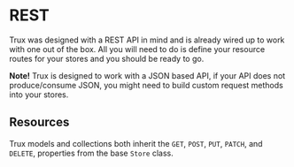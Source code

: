 # REST

Trux was designed with a REST API in mind and is already wired up to work with one out of the box. All you will need to do is define your resource routes for your stores and you should be ready to go. 

**Note!** Trux is designed to work with a JSON based API, if your API does not produce/consume JSON, you might need to build custom request methods into your stores.

## Resources

Trux models and collections both inherit the `GET`, `POST`, `PUT`, `PATCH`, and `DELETE`, properties from the base `Store` class.



